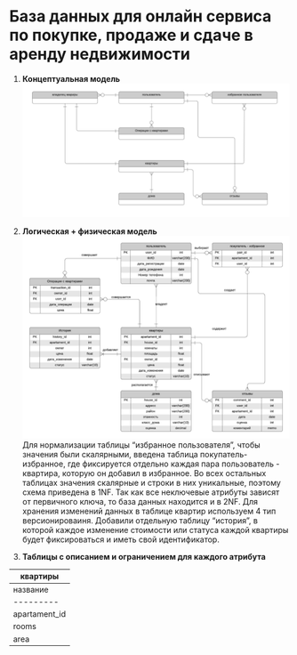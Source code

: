 # База данных для онлайн сервиса по покупке, продаже и сдаче в аренду недвижимости
1. **Концептуальная модель**
  ![Image 1](concept_model.jpg)
2. **Логическая + физическая модель**
  ![Image 2](logic_model.png)
Для нормализации таблицы “избранное пользователя”, чтобы значения были скалярными, введена таблица покупатель-избранное, где фиксируется отдельно каждая пара пользователь - квартира, которую он добавил в избранное. Во всех остальных таблицах значения скалярные и строки в них уникальные, поэтому схема приведена в 1NF.
Так как все неключевые атрибуты зависят от первичного ключа, то база данных находится и в 2NF.
Для хранения изменений данных в таблице квартир используем 4 тип версионироваиня. Добавили отдельную таблицу “история”, в которой каждое изменение стоимости или статуса каждой квартиры будет фиксироваться и иметь свой идентификатор.

3. **Таблицы с описанием и ограничением для каждого атрибута**

|квартиры|
| ------ |
| название  | описание | тип данных | ограничения|
| --------- | -------- | -------- |  -------- |
|apartament_id|идентификатор квартиры|int|primary key|house_id|индентификатор дома, в котором находится квартира|int|not null|
|rooms|количество комнат|int|not null, 1 <= rooms <= 30|
|area|площадь квартиры|float|not null, 0 < area <= 6500|

